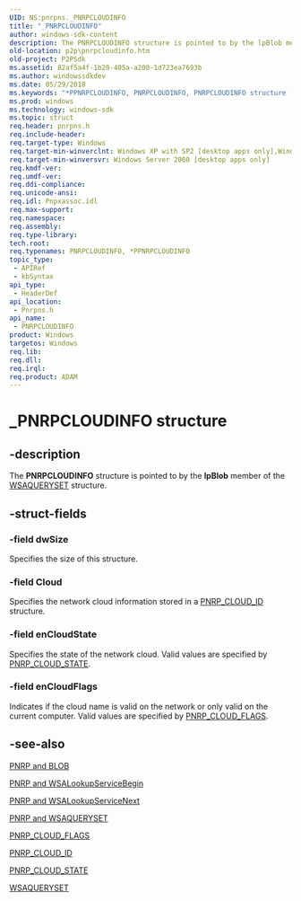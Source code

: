 ```yaml
---
UID: NS:pnrpns._PNRPCLOUDINFO
title: "_PNRPCLOUDINFO"
author: windows-sdk-content
description: The PNRPCLOUDINFO structure is pointed to by the lpBlob member of the WSAQUERYSET structure.
old-location: p2p\pnrpcloudinfo.htm
old-project: P2PSdk
ms.assetid: 82af5a4f-1b29-405a-a200-1d723ea7693b
ms.author: windowssdkdev
ms.date: 05/29/2018
ms.keywords: "*PPNRPCLOUDINFO, PNRPCLOUDINFO, PNRPCLOUDINFO structure [Peer Networking], PPNRPCLOUDINFO, PPNRPCLOUDINFO structure pointer [Peer Networking], _PNRPCLOUDINFO, p2p.pnrpcloudinfo, pnrpns/PNRPCLOUDINFO, pnrpns/PPNRPCLOUDINFO"
ms.prod: windows
ms.technology: windows-sdk
ms.topic: struct
req.header: pnrpns.h
req.include-header: 
req.target-type: Windows
req.target-min-winverclnt: Windows XP with SP2 [desktop apps only],Windows XP with SP1 with the Advanced Networking Pack for Windows XP
req.target-min-winversvr: Windows Server 2008 [desktop apps only]
req.kmdf-ver: 
req.umdf-ver: 
req.ddi-compliance: 
req.unicode-ansi: 
req.idl: Pnpxassoc.idl
req.max-support: 
req.namespace: 
req.assembly: 
req.type-library: 
tech.root: 
req.typenames: PNRPCLOUDINFO, *PPNRPCLOUDINFO
topic_type:
 - APIRef
 - kbSyntax
api_type:
 - HeaderDef
api_location:
 - Pnrpns.h
api_name:
 - PNRPCLOUDINFO
product: Windows
targetos: Windows
req.lib: 
req.dll: 
req.irql: 
req.product: ADAM
---
```


# _PNRPCLOUDINFO structure


## -description


The <b>PNRPCLOUDINFO</b> structure is pointed to by the <b>lpBlob</b> member of the <a href="https://msdn.microsoft.com/e0af2cd9-9cbf-44a1-aa4d-4df211b04782">WSAQUERYSET</a> structure.


## -struct-fields




### -field dwSize

Specifies the size of this structure.


### -field Cloud

Specifies the network cloud information stored in a <a href="https://msdn.microsoft.com/8187ce9e-e1a9-4dce-902e-8a1c43b4b047">PNRP_CLOUD_ID</a> structure.


### -field enCloudState

Specifies the state of the network cloud. Valid values are specified by <a href="https://msdn.microsoft.com/0263d742-f82b-4158-9343-86a8abf4cde1">PNRP_CLOUD_STATE</a>.


### -field enCloudFlags

Indicates if the cloud name is valid on the network or only valid on the current computer. Valid values are specified by <a href="https://msdn.microsoft.com/7c3750a0-95aa-460b-bdf3-6796751d7c9b">PNRP_CLOUD_FLAGS</a>.


## -see-also




<a href="https://msdn.microsoft.com/e92ecb14-3f3a-48bb-963b-0c6e58c54089">PNRP and BLOB</a>



<a href="https://msdn.microsoft.com/71cca892-89e7-44d1-920d-987587eeed50">PNRP and WSALookupServiceBegin</a>



<a href="https://msdn.microsoft.com/b3e1abf4-ff59-481d-b96e-f8916a47cd52">PNRP and WSALookupServiceNext</a>



<a href="https://msdn.microsoft.com/0ccf20c1-4c95-4caf-a8f3-82a9e0a9907b">PNRP and WSAQUERYSET</a>



<a href="https://msdn.microsoft.com/7c3750a0-95aa-460b-bdf3-6796751d7c9b">PNRP_CLOUD_FLAGS</a>



<a href="https://msdn.microsoft.com/8187ce9e-e1a9-4dce-902e-8a1c43b4b047">PNRP_CLOUD_ID</a>



<a href="https://msdn.microsoft.com/0263d742-f82b-4158-9343-86a8abf4cde1">PNRP_CLOUD_STATE</a>



<a href="https://msdn.microsoft.com/e0af2cd9-9cbf-44a1-aa4d-4df211b04782">WSAQUERYSET</a>
 

 


